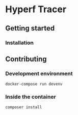 # Hyperf Tracer

## Getting started

### Installation


## Contributing

### Development environment
```shell
docker-compose run devenv
```

### Inside the container
````shell
composer install
````
